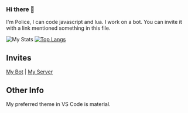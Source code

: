 ### Hi there 👋

I'm Police, I can code javascript and lua. I work on a bot. You can invite it with a link mentioned something in this file.

![My Stats](https://github-readme-stats.vercel.app/api?username=PolicePocholo&count_private=true&show_icons=true&theme=vue-dark)
[![Top Langs](https://github-readme-stats.vercel.app/api/top-langs/?username=PolicePocholo&layout=compact)](https://github.com/anuraghazra/github-readme-stats)

## Invites
[My Bot](https://discord.com/oauth2/authorize?client_id=484627899807432707&scope=bot&permissions=2146958847) |
[My Server](https://discord.gg/KEdAjBc)

## Other Info
My preferred theme in VS Code is material.
